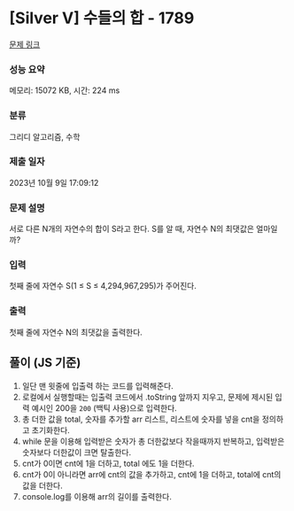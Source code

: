 # [Silver V] 수들의 합 - 1789

[문제 링크](https://www.acmicpc.net/problem/1789)

### 성능 요약

메모리: 15072 KB, 시간: 224 ms

### 분류

그리디 알고리즘, 수학

### 제출 일자

2023년 10월 9일 17:09:12

### 문제 설명

<p>서로 다른 N개의 자연수의 합이 S라고 한다. S를 알 때, 자연수 N의 최댓값은 얼마일까?</p>

### 입력

 <p>첫째 줄에 자연수 S(1 ≤ S ≤ 4,294,967,295)가 주어진다.</p>

### 출력

 <p>첫째 줄에 자연수 N의 최댓값을 출력한다.</p>

## 풀이 (JS 기준)

1. 일단 맨 윗줄에 입출력 하는 코드를 입력해준다.
2. 로컬에서 실행할때는 입출력 코드에서 .toString 앞까지 지우고, 문제에 제시된 입력 예시인 200을 `200` (백틱 사용)으로 입력한다.
3. 총 더한 값을 total, 숫자를 추가할 arr 리스트, 리스트에 숫자를 넣을 cnt을 정의하고 초기화한다.
4. while 문을 이용해 입력받은 숫자가 총 더한값보다 작을때까지 반복하고, 입력받은 숫자보다 더한값이 크면 탈출한다.
5. cnt가 0이면 cnt에 1을 더하고, total 에도 1을 더한다.
6. cnt가 0이 아니라면 arr에 cnt의 값을 추가하고, cnt에 1을 더하고, total에 cnt의 값을 더한다.
7. console.log를 이용해 arr의 길이를 출력한다.
